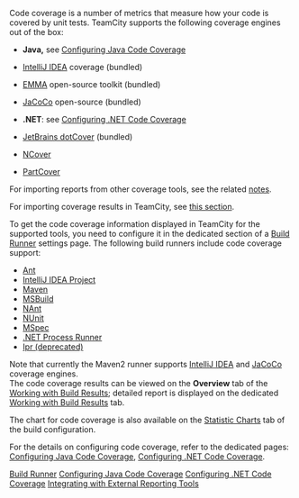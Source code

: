 [//]: # (title: Code Coverage)
[//]: # (auxiliary-id: Code Coverage)

Code coverage is a number of metrics that measure how your code is covered by unit tests. TeamCity supports the following coverage engines out of the box:

* __Java,__ see [Configuring Java Code Coverage](configuring-java-code-coverage.md)			
 * [IntelliJ IDEA](intellij-idea.md) coverage (bundled)		
 * [EMMA](http://emma.sourceforge.net/) open\-source toolkit (bundled)		
 * [JaCoCo](http://www.eclemma.org/jacoco/) open\-source (bundled)		
	
* __.NET__: see [Configuring .NET Code Coverage](configuring-.net-code-coverage.md)			
 * [JetBrains dotCover](jetbrains-dotcover.md) (bundled)		
 * [NCover](ncover.md)		
 * [PartCover](partcover.md)

For importing reports from other coverage tools, see the related [notes](how-to.md#Integrate+with+Build+and+Reporting+Tools).

For importing coverage results in TeamCity, see [this section](how-to.md#Import+coverage+results+in+TeamCity).

To get the code coverage information displayed in TeamCity for the supported tools, you need to configure it in the dedicated section of a [Build Runner](build-runner.md) settings page. The following build runners include code coverage support:
	
* [Ant](ant.md)
* [IntelliJ IDEA Project](intellij-idea-project.md)
* [Maven](maven.md)
* [MSBuild](msbuild.md)
* [NAnt](nant.md)
* [NUnit](nunit.md)
* [MSpec](mspec.md)
* [.NET Process Runner](net-process-runner.md)
* [Ipr (deprecated)](ipr-deprecated.md)

Note that currently the Maven2 runner supports [IntelliJ IDEA](intellij-idea.md) and [JaCoCo](jacoco.md) coverage engines.   
The code coverage results can be viewed on the __Overview__ tab of the [Working with Build Results](working-with-build-results.md); detailed report is displayed on the dedicated [Working with Build Results](working-with-build-results.md) tab.

The chart for code coverage is also available on the [Statistic Charts](statistic-charts.md) tab of the build configuration.

For the details on configuring code coverage, refer to the dedicated pages: [Configuring Java Code Coverage](configuring-java-code-coverage.md), [Configuring .NET Code Coverage](configuring-.net-code-coverage.md).

<seealso>
        <category ref="concepts">
            <a href="build-runner.md">Build Runner</a>            
        </category>
        <category ref="admin-guide">
            <a href="configuring-java-code-coverage.md">Configuring Java Code Coverage</a>
            <a href="configuring-.net-code-coverage.md">Configuring .NET Code Coverage</a>
            <a href="how-to.md#Integrate+with+Build+and+Reporting+Tools">Integrating with External Reporting Tools</a>
        </category>
</seealso>
